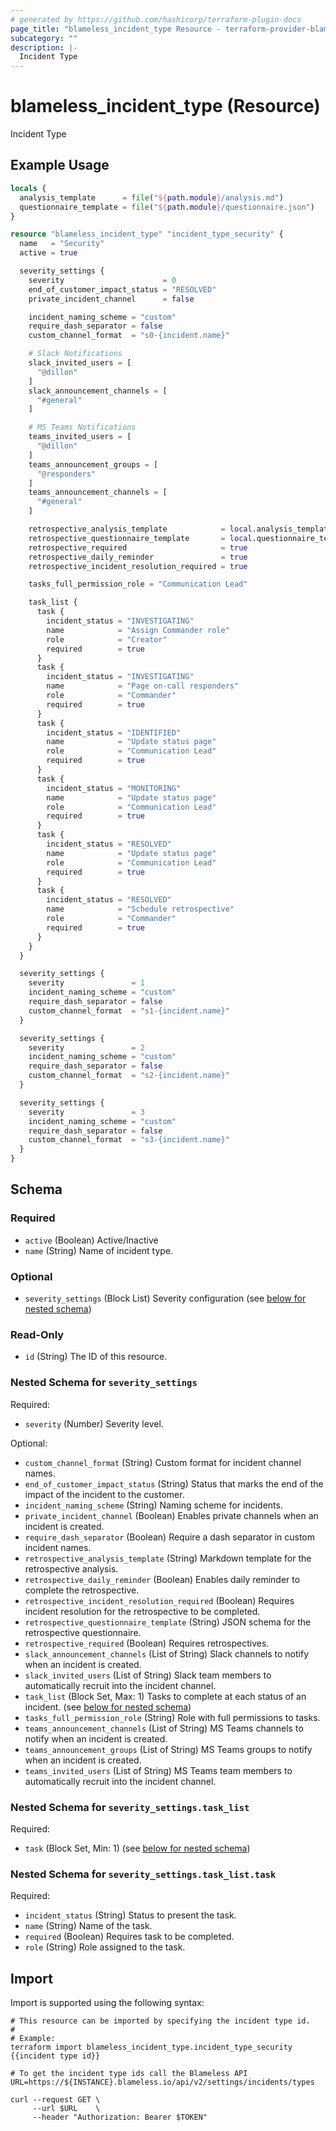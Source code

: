 ```yaml
---
# generated by https://github.com/hashicorp/terraform-plugin-docs
page_title: "blameless_incident_type Resource - terraform-provider-blameless"
subcategory: ""
description: |-
  Incident Type
---
```


# blameless_incident_type (Resource)

Incident Type

## Example Usage

```terraform
locals {
  analysis_template      = file("${path.module}/analysis.md")
  questionnaire_template = file("${path.module}/questionnaire.json")
}

resource "blameless_incident_type" "incident_type_security" {
  name   = "Security"
  active = true

  severity_settings {
    severity                      = 0
    end_of_customer_impact_status = "RESOLVED"
    private_incident_channel      = false

    incident_naming_scheme = "custom"
    require_dash_separator = false
    custom_channel_format  = "s0-{incident.name}"

    # Slack Notifications
    slack_invited_users = [
      "@dillon"
    ]
    slack_announcement_channels = [
      "#general"
    ]

    # MS Teams Notifications
    teams_invited_users = [
      "@dillon"
    ]
    teams_announcement_groups = [
      "@responders"
    ]
    teams_announcement_channels = [
      "#general"
    ]

    retrospective_analysis_template            = local.analysis_template
    retrospective_questionnaire_template       = local.questionnaire_template
    retrospective_required                     = true
    retrospective_daily_reminder               = true
    retrospective_incident_resolution_required = true

    tasks_full_permission_role = "Communication Lead"

    task_list {
      task {
        incident_status = "INVESTIGATING"
        name            = "Assign Commander role"
        role            = "Creator"
        required        = true
      }
      task {
        incident_status = "INVESTIGATING"
        name            = "Page on-call responders"
        role            = "Commander"
        required        = true
      }
      task {
        incident_status = "IDENTIFIED"
        name            = "Update status page"
        role            = "Communication Lead"
        required        = true
      }
      task {
        incident_status = "MONITORING"
        name            = "Update status page"
        role            = "Communication Lead"
        required        = true
      }
      task {
        incident_status = "RESOLVED"
        name            = "Update status page"
        role            = "Communication Lead"
        required        = true
      }
      task {
        incident_status = "RESOLVED"
        name            = "Schedule retrospective"
        role            = "Commander"
        required        = true
      }
    }
  }

  severity_settings {
    severity               = 1
    incident_naming_scheme = "custom"
    require_dash_separator = false
    custom_channel_format  = "s1-{incident.name}"
  }

  severity_settings {
    severity               = 2
    incident_naming_scheme = "custom"
    require_dash_separator = false
    custom_channel_format  = "s2-{incident.name}"
  }

  severity_settings {
    severity               = 3
    incident_naming_scheme = "custom"
    require_dash_separator = false
    custom_channel_format  = "s3-{incident.name}"
  }
}
```

<!-- schema generated by tfplugindocs -->
## Schema

### Required

- `active` (Boolean) Active/Inactive
- `name` (String) Name of incident type.

### Optional

- `severity_settings` (Block List) Severity configuration (see [below for nested schema](#nestedblock--severity_settings))

### Read-Only

- `id` (String) The ID of this resource.

<a id="nestedblock--severity_settings"></a>
### Nested Schema for `severity_settings`

Required:

- `severity` (Number) Severity level.

Optional:

- `custom_channel_format` (String) Custom format for incident channel names.
- `end_of_customer_impact_status` (String) Status that marks the end of the impact of the incident to the customer.
- `incident_naming_scheme` (String) Naming scheme for incidents.
- `private_incident_channel` (Boolean) Enables private channels when an incident is created.
- `require_dash_separator` (Boolean) Require a dash separator in custom incident names.
- `retrospective_analysis_template` (String) Markdown template for the retrospective analysis.
- `retrospective_daily_reminder` (Boolean) Enables daily reminder to complete the retrospective.
- `retrospective_incident_resolution_required` (Boolean) Requires incident resolution for the retrospective to be completed.
- `retrospective_questionnaire_template` (String) JSON schema for the retrospective questionnaire.
- `retrospective_required` (Boolean) Requires retrospectives.
- `slack_announcement_channels` (List of String) Slack channels to notify when an incident is created.
- `slack_invited_users` (List of String) Slack team members to automatically recruit into the incident channel.
- `task_list` (Block Set, Max: 1) Tasks to complete at each status of an incident. (see [below for nested schema](#nestedblock--severity_settings--task_list))
- `tasks_full_permission_role` (String) Role with full permissions to tasks.
- `teams_announcement_channels` (List of String) MS Teams channels to notify when an incident is created.
- `teams_announcement_groups` (List of String) MS Teams groups to notify when an incident is created.
- `teams_invited_users` (List of String) MS Teams team members to automatically recruit into the incident channel.

<a id="nestedblock--severity_settings--task_list"></a>
### Nested Schema for `severity_settings.task_list`

Required:

- `task` (Block Set, Min: 1) (see [below for nested schema](#nestedblock--severity_settings--task_list--task))

<a id="nestedblock--severity_settings--task_list--task"></a>
### Nested Schema for `severity_settings.task_list.task`

Required:

- `incident_status` (String) Status to present the task.
- `name` (String) Name of the task.
- `required` (Boolean) Requires task to be completed.
- `role` (String) Role assigned to the task.

## Import

Import is supported using the following syntax:

```shell
# This resource can be imported by specifying the incident type id.
#
# Example:
terraform import blameless_incident_type.incident_type_security {{incident type id}}

# To get the incident type ids call the Blameless API
URL=https://${INSTANCE}.blameless.io/api/v2/settings/incidents/types

curl --request GET \
     --url $URL    \
     --header "Authorization: Bearer $TOKEN"
```
